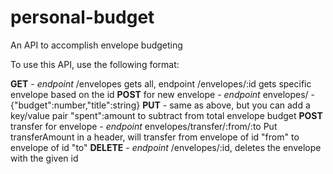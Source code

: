 # personal-budget
An API to accomplish envelope budgeting


To use this API, use the following format:

**GET** - *endpoint* /envelopes gets all, endpoint /envelopes/:id gets specific envelope based on the id
**POST** for new envelope - *endpoint* envelopes/ - {"budget":number,"title":string}
**PUT** - same as above, but you can add a key/value pair "spent":amount to subtract from total envelope budget
**POST** transfer for envelope - *endpoint* envelopes/transfer/:from/:to  Put transferAmount in a header, will transfer from envelope of id "from" to envelope of id "to"
**DELETE** - *endpoint* /envelopes/:id, deletes the envelope with the given id
